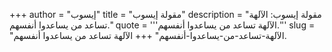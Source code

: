 +++
author = "إيسوب"
title = "مقولة إيسوب"
description = "مقولة إيسوب: الآلهة تساعد من يساعدوا أنفسهم."
quote = '''الآلهة تساعد من يساعدوا أنفسهم.'''
slug = "الآلهة-تساعد-من-يساعدوا-أنفسهم"
+++
الآلهة تساعد من يساعدوا أنفسهم.
